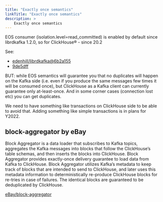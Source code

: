 ```yaml
---
title: "Exactly once semantics"
linkTitle: "Exactly once semantics"
description: >
    Exactly once semantics
---
```

EOS consumer (isolation.level=read_committed) is enabled by default since librdkafka 1.2.0, so for ClickHouse® - since 20.2

See:

* [edenhill/librdkafka@6b2a155](https://github.com/edenhill/librdkafka/commit/6b2a1552ac2a4ea09d915015183f268dd2df96e6)
* [9de5dff](https://github.com/ClickHouse/ClickHouse/commit/9de5dffb5c97eb93545ae25eaf87ec195a590148)

BUT: while EOS semantics will guarantee you that no duplicates will happen on the Kafka side (i.e. even if you produce the same messages few times it will be consumed once), but ClickHouse as a Kafka client can currently guarantee only at-least-once. And in some corner cases (connection lost etc) you can get duplicates.

We need to have something like transactions on ClickHouse side to be able to avoid that. Adding something like simple transactions is in plans for Y2022.


## block-aggregator by eBay

Block Aggregator is a data loader that subscribes to Kafka topics, aggregates the Kafka messages into blocks that follow the ClickHouse’s table schemas, and then inserts the blocks into ClickHouse. Block Aggregator provides exactly-once delivery guarantee to load data from Kafka to ClickHouse. Block Aggregator utilizes Kafka’s metadata to keep track of blocks that are intended to send to ClickHouse, and later uses this metadata information to deterministically re-produce ClickHouse blocks for re-tries in case of failures. The identical blocks are guaranteed to be deduplicated by ClickHouse.

[eBay/block-aggregator](https://github.com/eBay/block-aggregator)
